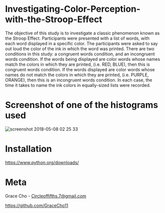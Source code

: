 # Investigating-Color-Perception-with-the-Stroop-Effect
The objective of this study is to investigate a classic phenomenon known as the Stroop Effect. Participants were presented with a list of words, with each word displayed in a specific color. The participants were asked to say out loud the color of the ink in which the word was printed. There are two conditions in this study: a congruent words condition, and an incongruent words condition. If the words being displayed are color words whose names match the colors in which they are printed, (i.e. RED, BLUE), then this is congruent words condition. If the words displayed are color words whose names do not match the colors in which they are printed, (i.e. PURPLE, ORANGE), then this is an incongruent words condition. In each case, the time it takes to name the ink colors in equally-sized lists were recorded.

# Screenshot of one of the histograms used

![screenshot 2018-05-08 02 25 33](https://user-images.githubusercontent.com/38387040/39741319-7bf11fd4-5267-11e8-889c-9b4b52a02f1d.png)

# Installation

https://www.python.org/downloads/

# Meta

Grace Cho - Circleoffifths.7@gmail.com

https://github.com/GraceCho11
